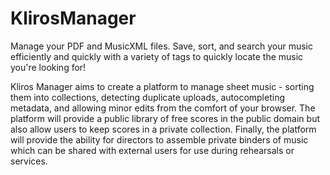 # KlirosManager
Manage your PDF and MusicXML files. Save, sort, and search your music efficiently and quickly with a variety of tags to quickly locate the music you're looking for!

Kliros Manager aims to create a platform to manage sheet music - sorting them into collections, detecting duplicate uploads, autocompleting metadata, and allowing minor edits from the comfort of your browser. The platform will provide a public library of free scores in the public domain but also allow users to keep scores in a private collection. Finally, the platform will provide the ability for directors to assemble private binders of music which can be shared with external users for use during rehearsals or services. 